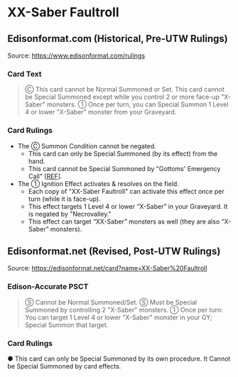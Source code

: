 # XX-Saber Faultroll

## Edisonformat.com (Historical, Pre-UTW Rulings)

Source: https://www.edisonformat.com/rulings

### Card Text

> Ⓒ This card cannot be Normal Summoned or Set. This card cannot be Special Summoned except while you control 2 or more face-up "X-Saber" monsters. ① Once per turn, you can Special Summon 1 Level 4 or lower "X-Saber" monster from your Graveyard.

### Card Rulings

*   The Ⓒ Summon Condition cannot be negated.
    *   This card can only be Special Summoned (by its effect) from the hand.
    *   This card cannot be Special Summoned by "Gottoms' Emergency Call" \[[REF](https://www.pojo.biz/board/showthread.php?t=852661)\].
*   The ① Ignition Effect activates & resolves on the field.
    *   Each copy of "XX-Saber Faultroll" can activate this effect once per turn (while it is face-up).
    *   This effect targets 1 Level 4 or lower “X-Saber” in your Graveyard. It is negated by "Necrovalley."
    *   This effect can target “XX-Saber” monsters as well (they are also “X-Saber” monsters).

## Edisonformat.net (Revised, Post-UTW Rulings)

Source: https://edisonformat.net/card?name=XX-Saber%20Faultroll

### Edison-Accurate PSCT

> Ⓢ Cannot be Normal Summoned/Set.
> Ⓢ Must be Special Summoned by controlling 2 "X-Saber" monsters.
> ① Once per turn: You can target 1 Level 4 or lower "X-Saber" monster in your GY; Special Summon that target.

### Card Rulings

● This card can only be Special Summoned by its own procedure.
It Cannot be Special Summoned by card effects.
            